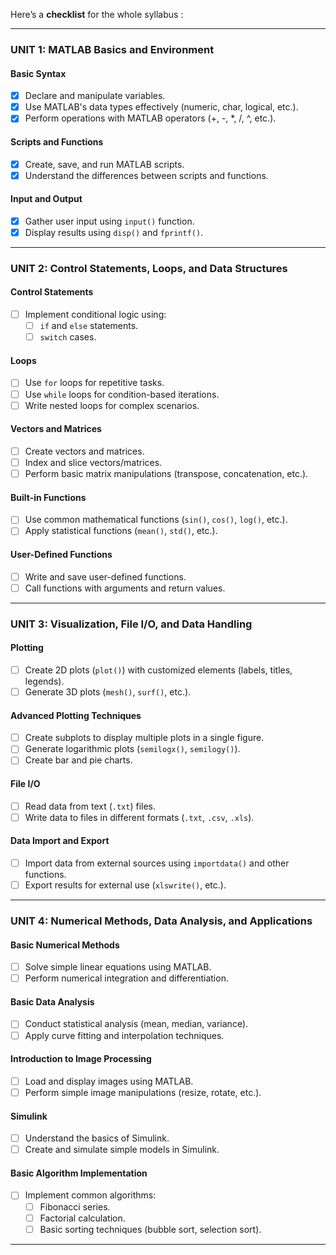 Here’s a **checklist** for the whole syllabus :

---

### **UNIT 1: MATLAB Basics and Environment**

#### **Basic Syntax**

- [x]  Declare and manipulate variables.
- [x]  Use MATLAB's data types effectively (numeric, char, logical, etc.).
- [x]  Perform operations with MATLAB operators (+, -, *, /, ^, etc.).

#### **Scripts and Functions**

- [x]  Create, save, and run MATLAB scripts.
- [x]  Understand the differences between scripts and functions.

#### **Input and Output**

- [x]  Gather user input using `input()` function.
- [x]  Display results using `disp()` and `fprintf()`.

---

### **UNIT 2: Control Statements, Loops, and Data Structures**

#### **Control Statements**

- [ ]  Implement conditional logic using:
    - [ ]  `if` and `else` statements.
    - [ ]  `switch` cases.

#### **Loops**

- [ ]  Use `for` loops for repetitive tasks.
- [ ]  Use `while` loops for condition-based iterations.
- [ ]  Write nested loops for complex scenarios.

#### **Vectors and Matrices**

- [ ]  Create vectors and matrices.
- [ ]  Index and slice vectors/matrices.
- [ ]  Perform basic matrix manipulations (transpose, concatenation, etc.).

#### **Built-in Functions**

- [ ]  Use common mathematical functions (`sin()`, `cos()`, `log()`, etc.).
- [ ]  Apply statistical functions (`mean()`, `std()`, etc.).

#### **User-Defined Functions**

- [ ]  Write and save user-defined functions.
- [ ]  Call functions with arguments and return values.

---

### **UNIT 3: Visualization, File I/O, and Data Handling**

#### **Plotting**

- [ ]  Create 2D plots (`plot()`) with customized elements (labels, titles, legends).
- [ ]  Generate 3D plots (`mesh()`, `surf()`, etc.).

#### **Advanced Plotting Techniques**

- [ ]  Create subplots to display multiple plots in a single figure.
- [ ]  Generate logarithmic plots (`semilogx()`, `semilogy()`).
- [ ]  Create bar and pie charts.

#### **File I/O**

- [ ]  Read data from text (`.txt`) files.
- [ ]  Write data to files in different formats (`.txt`, `.csv`, `.xls`).

#### **Data Import and Export**

- [ ]  Import data from external sources using `importdata()` and other functions.
- [ ]  Export results for external use (`xlswrite()`, etc.).

---

### **UNIT 4: Numerical Methods, Data Analysis, and Applications**

#### **Basic Numerical Methods**

- [ ]  Solve simple linear equations using MATLAB.
- [ ]  Perform numerical integration and differentiation.

#### **Basic Data Analysis**

- [ ]  Conduct statistical analysis (mean, median, variance).
- [ ]  Apply curve fitting and interpolation techniques.

#### **Introduction to Image Processing**

- [ ]  Load and display images using MATLAB.
- [ ]  Perform simple image manipulations (resize, rotate, etc.).

#### **Simulink**

- [ ]  Understand the basics of Simulink.
- [ ]  Create and simulate simple models in Simulink.

#### **Basic Algorithm Implementation**

- [ ]  Implement common algorithms:
    - [ ]  Fibonacci series.
    - [ ]  Factorial calculation.
    - [ ]  Basic sorting techniques (bubble sort, selection sort).

---
